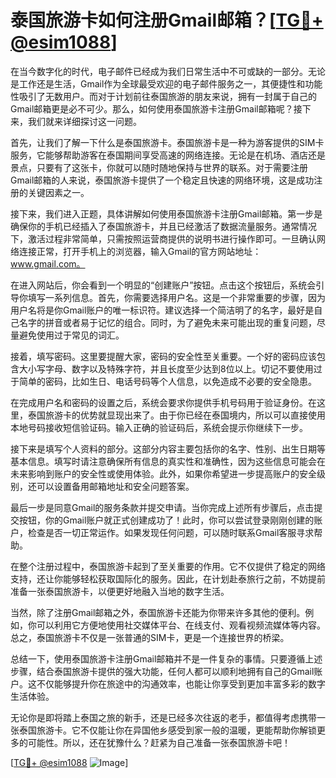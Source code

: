 # 泰国旅游卡如何注册Gmail邮箱？[[TG💪+ @esim1088](https://t.me/s/esim1088)]

在当今数字化的时代，电子邮件已经成为我们日常生活中不可或缺的一部分。无论是工作还是生活，Gmail作为全球最受欢迎的电子邮件服务之一，其便捷性和功能性吸引了无数用户。而对于计划前往泰国旅游的朋友来说，拥有一封属于自己的Gmail邮箱更是必不可少。那么，如何使用泰国旅游卡注册Gmail邮箱呢？接下来，我们就来详细探讨这一问题。

首先，让我们了解一下什么是泰国旅游卡。泰国旅游卡是一种为游客提供的SIM卡服务，它能够帮助游客在泰国期间享受高速的网络连接。无论是在机场、酒店还是景点，只要有了这张卡，你就可以随时随地保持与世界的联系。对于需要注册Gmail邮箱的人来说，泰国旅游卡提供了一个稳定且快速的网络环境，这是成功注册的关键因素之一。

接下来，我们进入正题，具体讲解如何使用泰国旅游卡注册Gmail邮箱。第一步是确保你的手机已经插入了泰国旅游卡，并且已经激活了数据流量服务。通常情况下，激活过程非常简单，只需按照运营商提供的说明书进行操作即可。一旦确认网络连接正常，打开手机上的浏览器，输入Gmail的官方网站地址：www.gmail.com。

在进入网站后，你会看到一个明显的“创建账户”按钮。点击这个按钮后，系统会引导你填写一系列信息。首先，你需要选择用户名。这是一个非常重要的步骤，因为用户名将是你Gmail账户的唯一标识符。建议选择一个简洁明了的名字，最好是自己名字的拼音或者易于记忆的组合。同时，为了避免未来可能出现的重复问题，尽量避免使用过于常见的词汇。

接着，填写密码。这里要提醒大家，密码的安全性至关重要。一个好的密码应该包含大小写字母、数字以及特殊字符，并且长度至少达到8位以上。切记不要使用过于简单的密码，比如生日、电话号码等个人信息，以免造成不必要的安全隐患。

在完成用户名和密码的设置之后，系统会要求你提供手机号码用于验证身份。在这里，泰国旅游卡的优势就显现出来了。由于你已经在泰国境内，所以可以直接使用本地号码接收短信验证码。输入正确的验证码后，系统会提示你继续下一步。

接下来是填写个人资料的部分。这部分内容主要包括你的名字、性别、出生日期等基本信息。填写时请注意确保所有信息的真实性和准确性，因为这些信息可能会在未来影响到账户的安全性或使用体验。此外，如果你希望进一步提高账户的安全级别，还可以设置备用邮箱地址和安全问题答案。

最后一步是同意Gmail的服务条款并提交申请。当你完成上述所有步骤后，点击提交按钮，你的Gmail账户就正式创建成功了！此时，你可以尝试登录刚刚创建的账户，检查是否一切正常运作。如果发现任何问题，可以随时联系Gmail客服寻求帮助。

在整个注册过程中，泰国旅游卡起到了至关重要的作用。它不仅提供了稳定的网络支持，还让你能够轻松获取国际化的服务。因此，在计划赴泰旅行之前，不妨提前准备一张泰国旅游卡，以便更好地融入当地的数字生活。

当然，除了注册Gmail邮箱之外，泰国旅游卡还能为你带来许多其他的便利。例如，你可以利用它方便地使用社交媒体平台、在线支付、观看视频流媒体等内容。总之，泰国旅游卡不仅是一张普通的SIM卡，更是一个连接世界的桥梁。

总结一下，使用泰国旅游卡注册Gmail邮箱并不是一件复杂的事情。只要遵循上述步骤，结合泰国旅游卡提供的强大功能，任何人都可以顺利地拥有自己的Gmail账户。这不仅能够提升你在旅途中的沟通效率，也能让你享受到更加丰富多彩的数字生活体验。

无论你是即将踏上泰国之旅的新手，还是已经多次往返的老手，都值得考虑携带一张泰国旅游卡。它不仅能让你在异国他乡感受到家一般的温暖，更能帮助你解锁更多的可能性。所以，还在犹豫什么？赶紧为自己准备一张泰国旅游卡吧！

[[TG💪+ @esim1088](https://t.me/s/esim1088) ![Image](https://i.postimg.cc/4NQfJmqS/Snipaste-2025-05-13-00-14-12.png)]